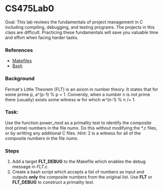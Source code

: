 # CS475Lab0
Goal: This lab reviews the fundamentals of project management in C including compiling, debugging, and testing programs. The projects in this class are difficult. Practicing these fundamentals will save you valuable time and effort when facing harder tasks.

### References
* [Makefiles](https://makefiletutorial.com/)
* [Bash](https://ss64.com/bash/)

### Background
Fermat's Little Theorem (FLT) is an axiom in number theory. It states that for some prime p, a^(p-1) % p = 1. Conversly, when a number n is not prime there (usually) exists some witness w for which w^(n-1) % n /= 1.

### Task:
Use the function power_mod as a primality test to identify the composite (not prime) numbers in the file *nums*. Do this without modifying the \*.c files, or by writting any additional C files.
*Hint:* 2 is a witness for all of the composite numbers in the file *nums*.

### Steps
1. Add a target **FLT_DEBUG** to the Makefile which enables the debug message in *FLT.c*. 
2. Create a bash script which accepts a list of numbers as input and outputs **only** the composite numbers from the original list. Use **FLT** or **FLT_DEBUG** to construct a primality test.
